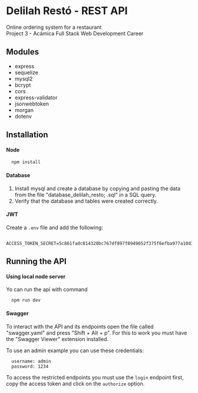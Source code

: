 # Delilah Restó - REST API 

Online ordering system for a restaurant   
Project 3 - Acámica Full Stack Web Development Career

## Modules
 
 - express
 - sequelize
 - mysql2
 - bcrypt
 - cors
 - express-validator
 - jsonwebtoken
 - morgan
 - dotenv
 

## Installation 

#### Node

``` 
  npm install
```
#### Database

1. Install mysql and create a database by copying and pasting the data from the file "database_delilah_resto; .sql" in a SQL query.
2. Verify that the database and tables were created correctly.

#### JWT

Create a `.env` file and add the following:

``` 
  ACCESS_TOKEN_SECRET=5c861fadc814320bc767df897f8949652f375f6efba977a10d3d4b1c157b50bd67b992ab03cd5a884f63a35bf1aec408c959dba16baa7b55d1199e843e91f071
```

## Running the API

#### Using local node server

Yo can run the api with command

``` 
  npm run dev
```

#### Swagger

To interact with the API and its endpoints open the file called "swagger.yaml" and press "Shift + Alt + p". For this to work you must have the "Swagger Viewer" extension installed.

To use an admin example you can use these credentials:

``` 
  username: admin
  password: 1234
```

To access the restricted endpoints you must use the `login` endpoint first, copy the access token and click on the `authorize` option.